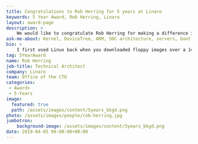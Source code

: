 ```yaml
---
title: Congratulations to Rob Herring for 5 years at Linaro
keywords: 5 Year Award, Rob Herring, Linaro
layout: award-page
description: >
    We would like to congratulate Rob Herring for making a difference in open source at Linaro for 5 years.
ask-me-about: Kernel, DeviceTree, ARM, SOC architecture, servers, boot architecture, homebrewing
bio: >
    I first used Linux back when you downloaded floppy images over a 14.4kbps modem. I've done Linux kernel development since 2004 working at Calxeda, Freescale, and Motorola. I've done a variety of device drivers and core SOC support code. Currently, I'm one of the kernel DeviceTree maintainers.
tag: 5YearAward
name: Rob Herring
job-title: Technical Architect
company: Linaro
team: Office of the CTO
categories:
 - Awards
 - 5-Years
image:
  featured: true
  path: /assets/images/content/5years_bkgd.png
photo: /assets/images/people/rob-herring.jpg
jumbotron:
    background-image: /assets/images/content/5years_bkgd.png
date: 2019-04-05 09:00:00+00:00
---
```

